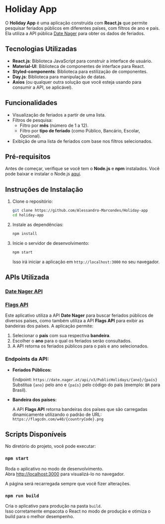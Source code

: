 # Holiday App

O **Holiday App** é uma aplicação construída com **React.js** que permite pesquisar feriados públicos em diferentes países, com filtros de ano e país. Ela utiliza a API pública [Date Nager](https://date.nager.at/) para obter os dados de feriados.

## Tecnologias Utilizadas

- **React.js**: Biblioteca JavaScript para construir a interface de usuário.
- **Material-UI**: Biblioteca de componentes de interface para React.
- **Styled-components**: Biblioteca para estilização de componentes.
- **Day.js**: Biblioteca para manipulação de datas.
- **Axios** (ou qualquer outra solução que você esteja usando para consumir a API, se aplicável).

## Funcionalidades

- Visualização de feriados a partir de uma lista.
- Filtros de pesquisa:
  - Filtro por **mês** (número de 1 a 12).
  - Filtro por **tipo de feriado** (como Público, Bancário, Escolar, Opcional).
- Exibição de uma lista de feriados com base nos filtros selecionados.

## Pré-requisitos

Antes de começar, verifique se você tem o **Node.js** e **npm** instalados. Você pode baixar e instalar o Node.js [aqui](https://nodejs.org/).

## Instruções de Instalação

1. Clone o repositório:

   ```bash
   git clone https://github.com/Alessandro-Marcondes/Holiday-app
   cd holiday-app
   ```

2. Instale as dependências:

   ```bash
   npm install
   ```

3. Inicie o servidor de desenvolvimento:

   ```bash
   npm start
   ```

   Isso irá iniciar a aplicação em `http://localhost:3000` no seu navegador.


## APIs Utilizada

### [Date Nager API](https://date.nager.at/)
### [Flags API](https://flagcdn.com) 

Este aplicativo utiliza a API **Date Nager** para buscar feriados públicos de diversos países, como também utiliza a API **Flags API** para exibir as bandeiras dos países. A aplicação permite:

1. Selecionar o **país** com sua respectiva **bandeira**.
2. Escolher o **ano** para o qual os feriados serão consultados.
3. A API retorna os feriados públicos para o país e ano selecionados.


### Endpoints da API:


- **Feriados Públicos:**

   Endpoint: `https://date.nager.at/api/v3/PublicHolidays/{ano}/{país}`  
   Substitua `{ano}` pelo ano e `{país}` pelo código do país (exemplo: `BR` para Brasil).

-   **Bandeira dos países:**

    A API **Flags API** retorna bandeiras dos países que são carregadas dinamicamente utilizando o padrão de URL:  
    `https://flagcdn.com/w40/{countryCode}.png`

## Scripts Disponíveis

No diretório do projeto, você pode executar:

### `npm start`

Roda o aplicativo no modo de desenvolvimento.  
Abra [http://localhost:3000](http://localhost:3000) para visualizá-lo no navegador.

A página será recarregada sempre que você fizer alterações.  


### `npm run build`

Cria o aplicativo para produção na pasta `build`.  
Isso corretamente empacota o React no modo de produção e otimiza o build para o melhor desempenho.

